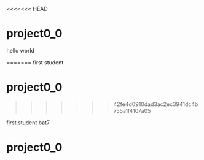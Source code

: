 <<<<<<< HEAD
# project0_0

hello world

=======
first student
# project0_0
>>>>>>> 42fe4d0910dad3ac2ec3941dc4b755a1f4107a05

 first student bat7
# project0_0
